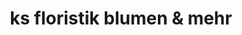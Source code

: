 ---
title: "ks floristik blumen & mehr"
url: /wetter-ruhr/ks-floristik-blumen-und-mehr/
shop: Blumen
---